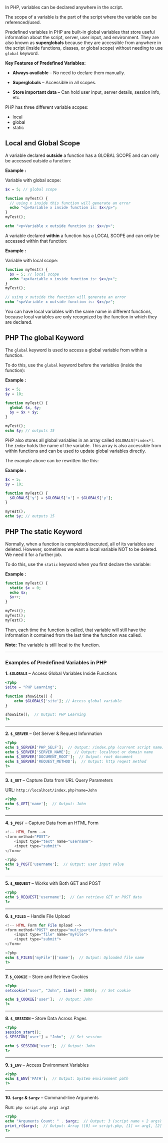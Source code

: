 
In PHP, variables can be declared anywhere in the script.

The scope of a variable is the part of the script where the variable can be referenced/used.

Predefined variables in PHP are built-in global variables that store useful information about the script, server, user input, and environment. They are also known as **superglobals** because they are accessible from anywhere in the script (inside functions, classes, or global scope) without needing to use `global` keyword.

**Key Features of Predefined Variables:**

- **Always available** – No need to declare them manually.
    
- **Superglobals** – Accessible in all scopes.
    
- **Store important data** – Can hold user input, server details, session info, etc.

PHP has three different variable scopes:

- local
- global
- static

## Local and Global Scope

A variable declared **outside** a function has a GLOBAL SCOPE and can only be accessed outside a function:

**Example :**

Variable with global scope:

```php
$x = 5; // global scope

function myTest() {
  // using x inside this function will generate an error
  echo "<p>Variable x inside function is: $x</p>";
}
myTest();

echo "<p>Variable x outside function is: $x</p>";
```

A variable declared **within** a function has a LOCAL SCOPE and can only be accessed within that function:

**Example :**

Variable with local scope:

```php
function myTest() {
  $x = 5; // local scope
  echo "<p>Variable x inside function is: $x</p>";
}
myTest();

// using x outside the function will generate an error
echo "<p>Variable x outside function is: $x</p>";
```

You can have local variables with the same name in different functions, because local variables are only recognized by the function in which they are declared.

## PHP The global Keyword

The `global` keyword is used to access a global variable from within a function.

To do this, use the `global` keyword before the variables (inside the function):

**Example :**

```php
$x = 5;
$y = 10;

function myTest() {
  global $x, $y;
  $y = $x + $y;
}

myTest();
echo $y; // outputs 15
```

PHP also stores all global variables in an array called `$GLOBALS[*index*]`. The *`index`* holds the name of the variable. This array is also accessible from within functions and can be used to update global variables directly.

The example above can be rewritten like this:

**Example :**

```php
$x = 5;
$y = 10;

function myTest() {
  $GLOBALS['y'] = $GLOBALS['x'] + $GLOBALS['y'];
}

myTest();
echo $y; // outputs 15
```

## PHP The static Keyword

Normally, when a function is completed/executed, all of its variables are deleted. However, sometimes we want a local variable NOT to be deleted. We need it for a further job.

To do this, use the `static` keyword when you first declare the variable:

**Example :**

```php
function myTest() {
  static $x = 0;
  echo $x;
  $x++;
}

myTest();
myTest();
myTest();
```

Then, each time the function is called, that variable will still have the information it contained from the last time the function was called.

**Note:** The variable is still local to the function.

---
### Examples of Predefined Variables in PHP

**1. `$GLOBALS`** – Access Global Variables Inside Functions

```php
<?php
$site = "PHP Learning";

function showSite() {
    echo $GLOBALS['site']; // Access global variable
}

showSite();  // Output: PHP Learning
?>
```

---

**2. `$_SERVER`** – Get Server & Request Information

```php
<?php
echo $_SERVER['PHP_SELF'];  // Output: /index.php (current script name)
echo $_SERVER['SERVER_NAME'];  // Output: localhost or domain name
echo $_SERVER['DOCUMENT_ROOT'];  // Output: root document
echo $_SERVER['REQUEST_METHOD'];  // Output: http reqest method
?>
```

---

**3. `$_GET`** – Capture Data from URL Query Parameters

URL: `http://localhost/index.php?name=John`

```php
<?php
echo $_GET['name'];  // Output: John
?>
```

---

**4. `$_POST`** – Capture Data from an HTML Form

```php
<!-- HTML Form -->
<form method="POST">
    <input type="text" name="username">
    <input type="submit">
</form>

<?php
echo $_POST['username'];  // Output: user input value
?>
```

---

**5. `$_REQUEST`** – Works with Both GET and POST

```php
<?php
echo $_REQUEST['username'];  // Can retrieve GET or POST data
?>
```

---

**6. `$_FILES`** – Handle File Upload

```php
<!-- HTML Form for File Upload -->
<form method="POST" enctype="multipart/form-data">
    <input type="file" name="myFile">
    <input type="submit">
</form>

<?php
echo $_FILES['myFile']['name'];  // Output: Uploaded file name
?>
```

---

**7. `$_COOKIE`** – Store and Retrieve Cookies

```php
<?php
setcookie("user", "John", time() + 3600);  // Set cookie

echo $_COOKIE['user'];  // Output: John
?>
```

---

**8. `$_SESSION`** – Store Data Across Pages

```php
<?php
session_start();
$_SESSION['user'] = "John";  // Set session

echo $_SESSION['user'];  // Output: John
?>
```

---

**9. `$_ENV`** – Access Environment Variables

```php
<?php
echo $_ENV['PATH'];  // Output: System environment path
?>
```

---

**10. `$argc` & `$argv`** – Command-line Arguments

Run: `php script.php arg1 arg2`

```php
<?php
echo "Arguments Count: " . $argc;  // Output: 3 (script name + 2 args)
print_r($argv);  // Output: Array ([0] => script.php, [1] => arg1, [2] => arg2)
?>
```

---

